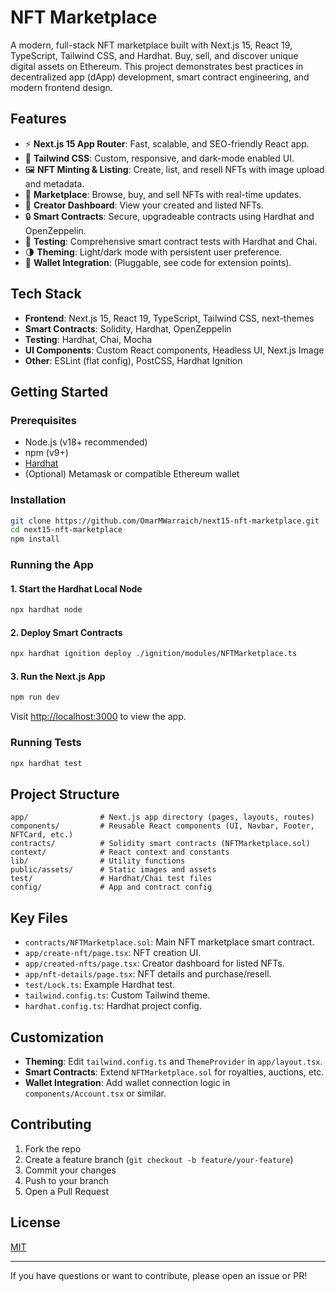 # NFT Marketplace

A modern, full-stack NFT marketplace built with Next.js 15, React 19, TypeScript, Tailwind CSS, and Hardhat. Buy, sell, and discover unique digital assets on Ethereum. This project demonstrates best practices in decentralized app (dApp) development, smart contract engineering, and modern frontend design.

## Features

- ⚡ **Next.js 15 App Router**: Fast, scalable, and SEO-friendly React app.
- 🎨 **Tailwind CSS**: Custom, responsive, and dark-mode enabled UI.
- 🖼️ **NFT Minting & Listing**: Create, list, and resell NFTs with image upload and metadata.
- 🛒 **Marketplace**: Browse, buy, and sell NFTs with real-time updates.
- 👤 **Creator Dashboard**: View your created and listed NFTs.
- 🔒 **Smart Contracts**: Secure, upgradeable contracts using Hardhat and OpenZeppelin.
- 🧪 **Testing**: Comprehensive smart contract tests with Hardhat and Chai.
- 🌗 **Theming**: Light/dark mode with persistent user preference.
- 🔗 **Wallet Integration**: (Pluggable, see code for extension points).

## Tech Stack

- **Frontend**: Next.js 15, React 19, TypeScript, Tailwind CSS, next-themes
- **Smart Contracts**: Solidity, Hardhat, OpenZeppelin
- **Testing**: Hardhat, Chai, Mocha
- **UI Components**: Custom React components, Headless UI, Next.js Image
- **Other**: ESLint (flat config), PostCSS, Hardhat Ignition

## Getting Started

### Prerequisites

- Node.js (v18+ recommended)
- npm (v9+)
- [Hardhat](https://hardhat.org/)
- (Optional) Metamask or compatible Ethereum wallet

### Installation

```bash
git clone https://github.com/OmarMWarraich/next15-nft-marketplace.git
cd next15-nft-marketplace
npm install
```

### Running the App

#### 1. Start the Hardhat Local Node

```bash
npx hardhat node
```

#### 2. Deploy Smart Contracts

```bash
npx hardhat ignition deploy ./ignition/modules/NFTMarketplace.ts
```

#### 3. Run the Next.js App

```bash
npm run dev
```

Visit [http://localhost:3000](http://localhost:3000) to view the app.

### Running Tests

```bash
npx hardhat test
```

## Project Structure

```
app/                # Next.js app directory (pages, layouts, routes)
components/         # Reusable React components (UI, Navbar, Footer, NFTCard, etc.)
contracts/          # Solidity smart contracts (NFTMarketplace.sol)
context/            # React context and constants
lib/                # Utility functions
public/assets/      # Static images and assets
test/               # Hardhat/Chai test files
config/             # App and contract config
```

## Key Files

- `contracts/NFTMarketplace.sol`: Main NFT marketplace smart contract.
- `app/create-nft/page.tsx`: NFT creation UI.
- `app/created-nfts/page.tsx`: Creator dashboard for listed NFTs.
- `app/nft-details/page.tsx`: NFT details and purchase/resell.
- `test/Lock.ts`: Example Hardhat test.
- `tailwind.config.ts`: Custom Tailwind theme.
- `hardhat.config.ts`: Hardhat project config.

## Customization

- **Theming**: Edit `tailwind.config.ts` and `ThemeProvider` in `app/layout.tsx`.
- **Smart Contracts**: Extend `NFTMarketplace.sol` for royalties, auctions, etc.
- **Wallet Integration**: Add wallet connection logic in `components/Account.tsx` or similar.

## Contributing

1. Fork the repo
2. Create a feature branch (`git checkout -b feature/your-feature`)
3. Commit your changes
4. Push to your branch
5. Open a Pull Request

## License

[MIT](./LICENSE)

---

If you have questions or want to contribute, please open an issue or PR!
